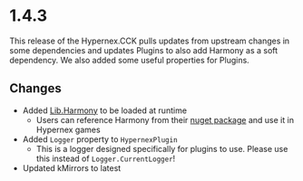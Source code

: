 # 1.4.3

This release of the Hypernex.CCK pulls updates from upstream changes in some dependencies and updates Plugins to also add Harmony as a soft dependency. We also added some useful properties for Plugins.

## Changes

+ Added [Lib.Harmony](https://github.com/pardeike/Harmony) to be loaded at runtime
  + Users can reference Harmony from their [nuget package](https://www.nuget.org/packages/Lib.Harmony) and use it in Hypernex games
+ Added `Logger` property to `HypernexPlugin`
  + This is a logger designed specifically for plugins to use. Please use this instead of `Logger.CurrentLogger`!
+ Updated kMirrors to latest